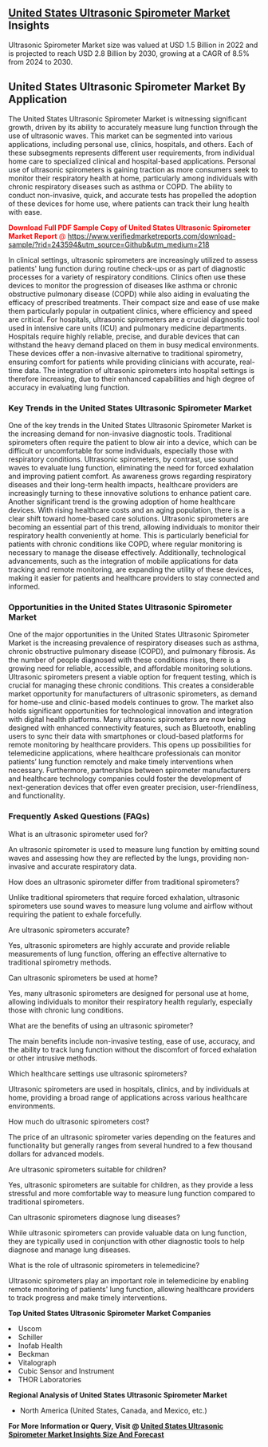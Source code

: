 <h2><a href="https://www.verifiedmarketreports.com/download-sample/?rid=243594&amp;utm_source=Github&amp;utm_medium=218" target="_blank">United States Ultrasonic Spirometer Market</a> Insights</h2><p>Ultrasonic Spirometer Market size was valued at USD 1.5 Billion in 2022 and is projected to reach USD 2.8 Billion by 2030, growing at a CAGR of 8.5% from 2024 to 2030.</p><p> <h2>United States Ultrasonic Spirometer Market By Application</h2> <p>The United States Ultrasonic Spirometer Market is witnessing significant growth, driven by its ability to accurately measure lung function through the use of ultrasonic waves. This market can be segmented into various applications, including personal use, clinics, hospitals, and others. Each of these subsegments represents different user requirements, from individual home care to specialized clinical and hospital-based applications. Personal use of ultrasonic spirometers is gaining traction as more consumers seek to monitor their respiratory health at home, particularly among individuals with chronic respiratory diseases such as asthma or COPD. The ability to conduct non-invasive, quick, and accurate tests has propelled the adoption of these devices for home use, where patients can track their lung health with ease. <p><span class=""><span style="color: #ff0000;"><strong>Download Full PDF Sample Copy of United States Ultrasonic Spirometer Market Report</strong> @ </span><a href="https://www.verifiedmarketreports.com/download-sample/?rid=243594&amp;utm_source=Github&amp;utm_medium=218" target="_blank">https://www.verifiedmarketreports.com/download-sample/?rid=243594&amp;utm_source=Github&amp;utm_medium=218</a></span></p> In clinical settings, ultrasonic spirometers are increasingly utilized to assess patients' lung function during routine check-ups or as part of diagnostic processes for a variety of respiratory conditions. Clinics often use these devices to monitor the progression of diseases like asthma or chronic obstructive pulmonary disease (COPD) while also aiding in evaluating the efficacy of prescribed treatments. Their compact size and ease of use make them particularly popular in outpatient clinics, where efficiency and speed are critical. For hospitals, ultrasonic spirometers are a crucial diagnostic tool used in intensive care units (ICU) and pulmonary medicine departments. Hospitals require highly reliable, precise, and durable devices that can withstand the heavy demand placed on them in busy medical environments. These devices offer a non-invasive alternative to traditional spirometry, ensuring comfort for patients while providing clinicians with accurate, real-time data. The integration of ultrasonic spirometers into hospital settings is therefore increasing, due to their enhanced capabilities and high degree of accuracy in evaluating lung function. <h3>Key Trends in the United States Ultrasonic Spirometer Market</h3> <p>One of the key trends in the United States Ultrasonic Spirometer Market is the increasing demand for non-invasive diagnostic tools. Traditional spirometers often require the patient to blow air into a device, which can be difficult or uncomfortable for some individuals, especially those with respiratory conditions. Ultrasonic spirometers, by contrast, use sound waves to evaluate lung function, eliminating the need for forced exhalation and improving patient comfort. As awareness grows regarding respiratory diseases and their long-term health impacts, healthcare providers are increasingly turning to these innovative solutions to enhance patient care. Another significant trend is the growing adoption of home healthcare devices. With rising healthcare costs and an aging population, there is a clear shift toward home-based care solutions. Ultrasonic spirometers are becoming an essential part of this trend, allowing individuals to monitor their respiratory health conveniently at home. This is particularly beneficial for patients with chronic conditions like COPD, where regular monitoring is necessary to manage the disease effectively. Additionally, technological advancements, such as the integration of mobile applications for data tracking and remote monitoring, are expanding the utility of these devices, making it easier for patients and healthcare providers to stay connected and informed. <h3>Opportunities in the United States Ultrasonic Spirometer Market</h3> <p>One of the major opportunities in the United States Ultrasonic Spirometer Market is the increasing prevalence of respiratory diseases such as asthma, chronic obstructive pulmonary disease (COPD), and pulmonary fibrosis. As the number of people diagnosed with these conditions rises, there is a growing need for reliable, accessible, and affordable monitoring solutions. Ultrasonic spirometers present a viable option for frequent testing, which is crucial for managing these chronic conditions. This creates a considerable market opportunity for manufacturers of ultrasonic spirometers, as demand for home-use and clinic-based models continues to grow. The market also holds significant opportunities for technological innovation and integration with digital health platforms. Many ultrasonic spirometers are now being designed with enhanced connectivity features, such as Bluetooth, enabling users to sync their data with smartphones or cloud-based platforms for remote monitoring by healthcare providers. This opens up possibilities for telemedicine applications, where healthcare professionals can monitor patients’ lung function remotely and make timely interventions when necessary. Furthermore, partnerships between spirometer manufacturers and healthcare technology companies could foster the development of next-generation devices that offer even greater precision, user-friendliness, and functionality. <h3>Frequently Asked Questions (FAQs)</h3> <p>What is an ultrasonic spirometer used for?</p> <p>An ultrasonic spirometer is used to measure lung function by emitting sound waves and assessing how they are reflected by the lungs, providing non-invasive and accurate respiratory data.</p> <p>How does an ultrasonic spirometer differ from traditional spirometers?</p> <p>Unlike traditional spirometers that require forced exhalation, ultrasonic spirometers use sound waves to measure lung volume and airflow without requiring the patient to exhale forcefully.</p> <p>Are ultrasonic spirometers accurate?</p> <p>Yes, ultrasonic spirometers are highly accurate and provide reliable measurements of lung function, offering an effective alternative to traditional spirometry methods.</p> <p>Can ultrasonic spirometers be used at home?</p> <p>Yes, many ultrasonic spirometers are designed for personal use at home, allowing individuals to monitor their respiratory health regularly, especially those with chronic lung conditions.</p> <p>What are the benefits of using an ultrasonic spirometer?</p> <p>The main benefits include non-invasive testing, ease of use, accuracy, and the ability to track lung function without the discomfort of forced exhalation or other intrusive methods.</p> <p>Which healthcare settings use ultrasonic spirometers?</p> <p>Ultrasonic spirometers are used in hospitals, clinics, and by individuals at home, providing a broad range of applications across various healthcare environments.</p> <p>How much do ultrasonic spirometers cost?</p> <p>The price of an ultrasonic spirometer varies depending on the features and functionality but generally ranges from several hundred to a few thousand dollars for advanced models.</p> <p>Are ultrasonic spirometers suitable for children?</p> <p>Yes, ultrasonic spirometers are suitable for children, as they provide a less stressful and more comfortable way to measure lung function compared to traditional spirometers.</p> <p>Can ultrasonic spirometers diagnose lung diseases?</p> <p>While ultrasonic spirometers can provide valuable data on lung function, they are typically used in conjunction with other diagnostic tools to help diagnose and manage lung diseases.</p> <p>What is the role of ultrasonic spirometers in telemedicine?</p> <p>Ultrasonic spirometers play an important role in telemedicine by enabling remote monitoring of patients' lung function, allowing healthcare providers to track progress and make timely interventions.</p> </p><p><strong>Top United States Ultrasonic Spirometer Market Companies</strong></p><div data-test-id=""><p><li>Uscom</li><li> Schiller</li><li> Inofab Health</li><li> Beckman</li><li> Vitalograph</li><li> Cubic Sensor and Instrument</li><li> THOR Laboratories</li></p><div><strong>Regional Analysis of&nbsp;United States Ultrasonic Spirometer Market</strong></div><ul><li dir="ltr"><p dir="ltr">North America&nbsp;(United States, Canada, and Mexico, etc.)</p></li></ul><p><strong>For More Information or Query, Visit @&nbsp;</strong><strong><a href="https://www.verifiedmarketreports.com/product/ultrasonic-spirometer-market/?utm_source=Github&amp;utm_medium=218" target="_blank">United States Ultrasonic Spirometer Market Insights Size And Forecast</a></strong></p></div>
